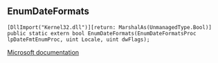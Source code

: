 ## EnumDateFormats

```
[DllImport("Kernel32.dll")][return: MarshalAs(UnmanagedType.Bool)]
public static extern bool EnumDateFormats(EnumDateFormatsProc lpDateFmtEnumProc, uint Locale, uint dwFlags);
```

[Microsoft documentation](https://docs.microsoft.com/en-us/windows/win32/api/winnls/nf-winnls-enumdateformatsw)
